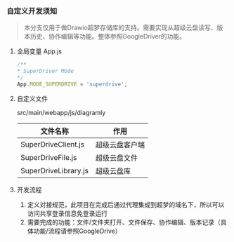 ### 自定义开发须知

> 本分支仅用于做Drawio超梦存储库的支持。需要实现从超级云盘读写、版本历史、协作编辑等功能。整体参照GoogleDriver的功能。

1. 全局变量
    App.js
    ```javascript
    /**
    * SuperDriver Mode
    */
    App.MODE_SUPERDRIVE = 'superdrive';
    ```
2. 自定义文件

    src/main/webapp/js/diagramly
    
    | 文件名称                 | 作用      |
    |----------------------|---------|
    | SuperDriveClient.js  | 超级云盘客户端 |
    | SuperDriveFile.js    | 超级云盘文件  |
    | SuperDriveLibrary.js | 超级云盘库   |

3. 开发流程
   1. 定义对接规范，此项目在完成后通过代理集成到超梦的域名下，所以可以访问共享登录信息免登录运行
   2. 需要完成的功能：文件/文件夹打开、文件保存、协作编辑、版本记录（具体功能/流程请参照GoogleDrive）
